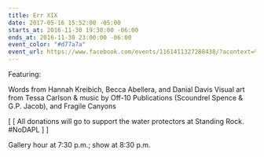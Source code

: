 ```yaml
---
title: Err XIX
date: 2017-05-16 15:52:00 -05:00
starts_at: 2016-11-30 19:30:00 -06:00
ends_at: 2016-11-30 23:00:00 -06:00
event_color: "#d77a7a"
event_url: https://www.facebook.com/events/1161411327288438/?acontext=%7B%22source%22%3A5%2C%22page_id_source%22%3A461504400658582%2C%22action_history%22%3A[%7B%22surface%22%3A%22page%22%2C%22mechanism%22%3A%22main_list%22%2C%22extra_data%22%3A%22%7B%5C%22page_id%5C%22%3A461504400658582%2C%5C%22tour_id%5C%22%3Anull%7D%22%7D]%2C%22has_source%22%3Atrue%7D
---
```


Featuring:

Words from Hannah Kreibich, Becca Abellera, and Danial Davis
Visual art from Tessa Carlson
& music by Off-10 Publications (Scoundrel Spence & G.P. Jacob), and Fragile Canyons

[ [ All donations will go to support the water protectors at Standing Rock. #NoDAPL ] ]

Gallery hour at 7:30 p.m.; show at 8:30 p.m.